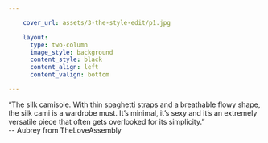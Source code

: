 ```yaml
---

    cover_url: assets/3-the-style-edit/p1.jpg

    layout:
      type: two-column
      image_style: background
      content_style: black
      content_align: left
      content_valign: bottom

---
```


“The silk camisole. With thin spaghetti straps and a breathable flowy shape, the silk cami is a wardrobe must. It’s minimal, it’s sexy and it’s an extremely versatile piece that often gets overlooked for its simplicity.”  
-- Aubrey from TheLoveAssembly
